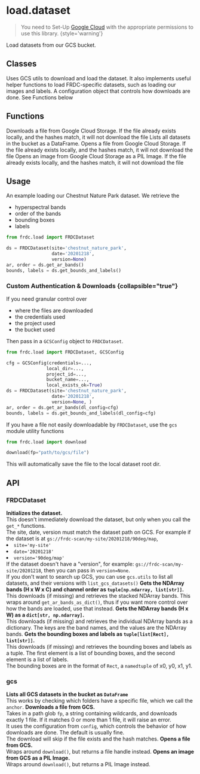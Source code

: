 # load.dataset

> You need to Set-Up [Google Cloud](Getting-Started.md#gcloud) with the
> appropriate permissions to use this library.
> {style='warning'}

<tldr>
Load datasets from our GCS bucket.
</tldr>

## Classes

<deflist>
<def title="FRDCDataset">
Uses GCS utils to download and load the dataset.
It also implements useful helper functions to load FRDC-specific datasets,
such as loading our images and labels.
</def>
<def title="GCSConfig">
A configuration object that controls how downloads are done.
See Functions below
</def>
</deflist>

## Functions

<deflist>
<def title="download">
Downloads a file from Google Cloud Storage. If the file already
exists locally, and the hashes match, it will not download the file
</def>
<def title="list_gcs_datasets">
Lists all datasets in the bucket as a DataFrame.
</def>
<def title="open_file">
Opens a file from Google Cloud Storage. If the file already
exists locally, and the hashes match, it will not download the file
</def>
<def title="open_image">
Opens an image from Google Cloud Storage as a PIL Image.
If the file already exists locally, and the hashes match, it will not download the file
</def>
</deflist>

## Usage

An example loading our Chestnut Nature Park dataset. We retrieve the

- hyperspectral bands
- order of the bands
- bounding boxes
- labels

```python
from frdc.load import FRDCDataset

ds = FRDCDataset(site='chestnut_nature_park',
                 date='20201218',
                 version=None)
ar, order = ds.get_ar_bands()
bounds, labels = ds.get_bounds_and_labels()
```

### Custom Authentication & Downloads {collapsible="true"}

If you need granular control over

- where the files are downloaded
- the credentials used
- the project used
- the bucket used

Then pass in a `GCSConfig` object to `FRDCDataset`.

```python
from frdc.load import FRDCDataset, GCSConfig

cfg = GCSConfig(credentials=...,
               local_dir=...,
               project_id=...,
               bucket_name=...,
               local_exists_ok=True)
ds = FRDCDataset(site='chestnut_nature_park',
                 date='20201218',
                 version=None, )
ar, order = ds.get_ar_bands(dl_config=cfg)
bounds, labels = ds.get_bounds_and_labels(dl_config=cfg)
```

If you have a file not easily downloadable by `FRDCDataset`, use the `gcs`
module utility functions

```python
from frdc.load import download

download(fp="path/to/gcs/file")
```

<tip>This will automatically save the file to the local dataset root dir.</tip>

## API

### FRDCDataset

<deflist>
<def title="FRDCDataset(site, date, version, dl)">
<b>Initializes the dataset.</b><br/>
This doesn't immediately download the dataset, but only when you call the
<code>get_*</code> functions.<br/>
The site, date, version must match the dataset path on GCS. For example
if the dataset is at
<code>gs://frdc-scan/my-site/20201218/90deg/map</code>,
<list>
<li><code>site='my-site'</code></li>
<li><code>date='20201218'</code></li>
<li><code>version='90deg/map'</code></li>
</list>
If the dataset doesn't have a "version", for example:
<code>gs://frdc-scan/my-site/20201218</code>,
then you can pass in <code>version=None</code>.<br/>
<note>
If you don't want to search up GCS, you can use <code>gcs.utils</code>
to list all datasets, and their versions with 
<code>list_gcs_datasets()</code>
</note>
</def>
<def title="get_ar_bands()">
<b>Gets the NDArray bands (H x W x C) and channel order as 
<code>tuple[np.ndarray, list[str]]</code>.</b><br/>
This downloads (if missing) and retrieves the stacked NDArray bands.
This wraps around <code>get_ar_bands_as_dict()</code>, thus if you want more
control over how the bands are loaded, use that instead. 
</def>
<def title="get_ar_bands_as_dict()">
<b>Gets the NDArray bands (H x W) as a <code>dict[str, np.ndarray]</code>.</b><br/>
This downloads (if missing) and retrieves the individual NDArray bands as a
dictionary. The keys are the band names, and the values are the NDArray bands.
</def>
<def title="get_bounds_and_labels()">
<b>Gets the bounding boxes and labels as 
<code>tuple[list[Rect], list[str]]</code>.</b><br/>
This downloads (if missing) and retrieves the bounding boxes and labels as a
tuple. The first element is a list of bounding boxes, and the second element
is a list of labels.<br/>   
<tip>The bounding boxes are in the format of <code>Rect</code>, a 
<code>namedtuple</code> of x0, y0, x1, y1.</tip>
</def>
</deflist>

### gcs

<deflist>
<def title="list_gcs_datasets(anchor)">
<b>Lists all GCS datasets in the bucket as <code>DataFrame</code></b><br/>
This works by checking which folders have a specific file, which we call the
<code>anchor</code>.
</def>
<def title="download(fp, config)">
<b>Downloads a file from GCS.</b><br/>
Takes in a path glob <code>fp</code>,
a string containing wildcards, and downloads exactly 1 file.
If it matches 0 or more than 1 file, it will raise an error.<br/>
It uses the configuration from <code>config</code>, which controls the behavior
of how downloads are done. The default is usually fine. <br/>
The download will skip if the file exists and the hash matches.
</def>
<def title="open_file(fp, config)">
<b>Opens a file from GCS.</b><br/>
Wraps around <code>download()</code>, but returns a file handle instead.
</def>
<def title="open_image(fp, config)">
<b>Opens an image from GCS as a PIL Image.</b><br/>
Wraps around <code>download()</code>, but returns a PIL Image instead.
</def>
</deflist>
